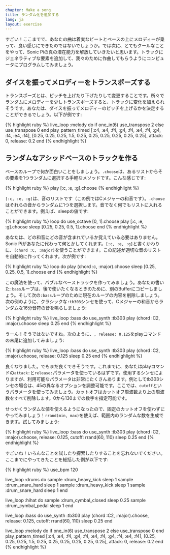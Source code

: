 ```yaml
---
chapter: Make a song
title: ランダム化を追加する
lang: ja
layout: exercise
---
```


すごい！ここまでで、あなたの曲は着実なビートとベースの上にメロディーが乗って、良い感じにできたのではないでしょうか。では次に、とてもクールなことをやって、Sonic Piの真の潜在能力を解放していきたいと思います。トラックにジェネラティブな要素を追加して、我々のために作曲してもらうようにコンピュータにプログラムしてみましょう。

## ダイスを振ってメロディーをトランスポーズする

トランスポーズとは、ピッチを上げたり下げたりして変更することです。所々でランダムにメロディーを少しトランスポーズすると、トラックに変化を加えられそうです。あなたは、ダイスを振ってメロディーのピッチを上げるかを決定することができるでしょう。以下が例です:

{% highlight ruby %}
live_loop :melody do
  if one_in(6)
    use_transpose 2
  else
    use_transpose 0
  end
  play_pattern_timed [:c4, :e4, :f4, :g4, :f4, :e4, :f4, :g4, :f4, :e4, :f4], [0.25, 0.25, 0.25, 1.5, 0.25, 0.25, 0.25, 0.25, 0.25, 0.25], attack: 0, release: 0.2
end
{% endhighlight %}

## ランダムなアシッドベースのトラックを作る

ベースのループで何か面白いことをしましょう。`.choose`は、あるリストからその要素を1つランダムに選択する手軽なメソッドです。こんな感じです:

{% highlight ruby %}
play [:c, :e, :g].choose
{% endhighlight %}

`[:c, :e, :g]`は、音のリストです（この例ではCメジャーの和音です）。`.choose`はそれらの音からランダムに1つを選択します。音でなく何でもリストに入れることができます。例えば、sleepの値です:

{% highlight ruby %}
loop do
  use_octave [0, 1].choose
  play [:c, :e, :g].choose
  sleep [0.25, 0.25, 0.5, 1].choose
end
{% endhighlight %}

あなたは、どの和音にどの音が含まれているか覚えている必要はありません。Sonic Piがあなたに代わって何とかしてくれます。`[:c, :e, :g]`と書くかわりに、`(chord :C, :major)`を使うことができます。この記述が適切な音のリストを自動的に作ってくれます。次が例です:

{% highlight ruby %}
loop do
  play (chord :c, :major).choose
  sleep [0.25, 0.25, 0.5, 1].choose
end
{% endhighlight %}

この魔法を使って、バブルなベーストラックを作ってみましょう。あなたの書いた`:bass`ループは、後で使いたくなるときのために、別のBufferにコピーしましょう。そして次の`:bass`ループのために現在のループの内容を削除しましょう。次の例のように、クラシックな`:tb303`シンセを使って、Cメジャーの和音からランダムな16分音符の音を鳴らしましょう:

{% highlight ruby %}
live_loop :bass do
  use_synth :tb303
  play (chord :C2, :major).choose
  sleep 0.25
end
{% endhighlight %}

うーん！そうではないですね。次のように、`, release: 0.125`をplayコマンドの末尾に追加してみましょう:

{% highlight ruby %}
live_loop :bass do
  use_synth :tb303
  play (chord :C2, :major).choose, release: 0.125
  sleep 0.25
end
{% endhighlight %}

良くなりました。でもまだ良くできそうです。これまでに、あなたはplayコマンドの`attack:`と`release:`パラメータを使っているはずです。使用するシンセによりますが、利用可能なパラメータは非常にたくさんあります。例としてtb303シンセの場合は、45の異なるオプションを調整可能です。ここでは、`cutoff`というパラメータを使ってみましょう。カットオフはカットオフ周波数より上の周波数をすべて削除します。0から130までの数字を指定可能です。

せっかくランダムな値を使えるようになったので、固定のカットオフを使わずにやってみましょう！`rrand(min, max)`を使えば、範囲内のランダムな数を生成できます。試してみましょう:

{% highlight ruby %}
live_loop :bass do
  use_synth :tb303
  play (chord :C2, :major).choose, release: 0.125, cutoff: rrand(60, 110)
  sleep 0.25
end
{% endhighlight %}

すごいね！いろんなことを試したり探索したりすることを忘れないでください。ここまでにやってきたことを総括した例が以下です:

{% highlight ruby %}
use_bpm 120

live_loop :drums do
  sample :drum_heavy_kick
  sleep 1
  sample :drum_snare_hard
  sleep 1
  sample :drum_heavy_kick
  sleep 1
  sample :drum_snare_hard
  sleep 1
end

live_loop :hihat do
  sample :drum_cymbal_closed
  sleep 0.25
  sample :drum_cymbal_pedal
  sleep 1
end

live_loop :bass do
  use_synth :tb303
  play (chord :C2, :major).choose, release: 0.125, cutoff: rrand(60, 110)
  sleep 0.25
end


live_loop :melody do
  if one_in(6)
    use_transpose 2
  else
    use_transpose 0
  end
  play_pattern_timed [:c4, :e4, :f4, :g4, :f4, :e4, :f4, :g4, :f4, :e4, :f4], [0.25, 0.25, 0.25, 1.5, 0.25, 0.25, 0.25, 0.25, 0.25, 0.25], attack: 0, release: 0.2
end
{% endhighlight %}
